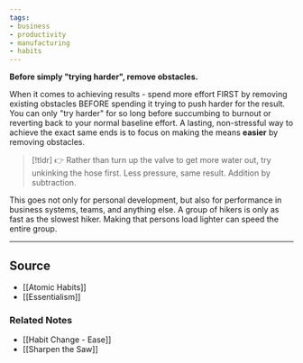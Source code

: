 ```yaml
---
tags:
- business
- productivity
- manufacturing
- habits
---
```

**Before simply "trying harder", remove obstacles.**

When it comes to achieving results - spend more effort FIRST by removing existing obstacles BEFORE spending it trying to push harder for the result. You can only "try harder" for so long before succumbing to burnout or reverting back to your normal baseline effort. A lasting, non-stressful way to achieve the exact same ends is to focus on making the means **easier** by removing obstacles.

> [!tldr] 👉 Rather than turn up the valve to get more water out, try unkinking the hose first. Less pressure, same result. Addition by subtraction.

This goes not only for personal development, but also for performance in business systems, teams, and anything else. A group of hikers is only as fast as the slowest hiker. Making that persons load lighter can speed the entire group. 

---

## Source
- [[Atomic Habits]]
- [[Essentialism]]

### Related Notes
- [[Habit Change - Ease]]
- [[Sharpen the Saw]]